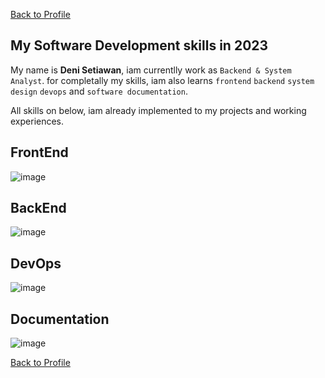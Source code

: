 [Back to Profile](https://github.com/denitiawan)

## My Software Development skills in 2023
My name is **Deni Setiawan**, iam currentlly work as `Backend & System Analyst`. for completally my skills, iam also learns `frontend` `backend`  `system design` `devops` and `software documentation`.

All skills on below, iam already implemented to my projects and working experiences.

## FrontEnd
![image](https://github.com/denitiawan/denitiawan/assets/11941308/5baa2928-ae37-4bfe-9ec2-e14af125edf5)

## BackEnd
![image](https://github.com/denitiawan/denitiawan/assets/11941308/d6df78b8-d8c6-46dd-b77f-88549f6bae7b)


## DevOps
![image](https://github.com/denitiawan/denitiawan/assets/11941308/6e78eb2f-3604-40aa-8011-8465e2cf676a)

## Documentation
![image](https://github.com/denitiawan/denitiawan/assets/11941308/657dbf03-b44b-4042-b971-458f06464a1e)



[Back to Profile](https://github.com/denitiawan)
